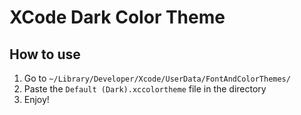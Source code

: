 # XCode Dark Color Theme

## How to use

1. Go to `~/Library/Developer/Xcode/UserData/FontAndColorThemes/`
2. Paste the `Default (Dark).xccolortheme` file in the directory
3. Enjoy!
